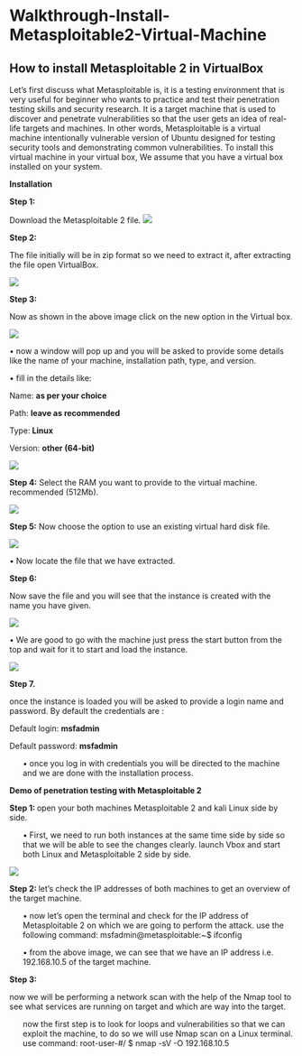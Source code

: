 # Walkthrough-Install-Metasploitable2-Virtual-Machine
<p><h2>How to install Metasploitable 2 in VirtualBox</h2></p>

Let’s first discuss what Metasploitable is, it is a testing environment that is very useful for beginner who wants to practice and test their penetration testing skills and security research. It is a target machine that is used to discover and penetrate vulnerabilities so that the user gets an idea of real-life targets and machines.
In other words, Metasploitable is a virtual machine intentionally vulnerable version of Ubuntu designed for testing security tools and demonstrating common vulnerabilities.
To install this virtual machine in your virtual box, We assume that you have a virtual box installed on your system.
<p><strong>Installation</strong></p>
<p><strong>Step 1:</p></strong>  Download the Metasploitable 2 file.

 <img src="MV1.jpg">
 
 
<p><strong>Step 2:</strong></p> <p>The file initially will be in zip format so we need to extract it, after extracting the file open VirtualBox.</p>
 
<img src="MV2.jpg">
<p><strong>Step 3:</strong></p> Now as shown in the above image click on the new option in the Virtual box.
<p><img src="MV3.jpg"></p>
 
<p>•	now a window will pop up and you will be asked to provide some details like the name of your machine, installation path, type, and version.</p>
<p>•	fill in the details like:</p>
<p>Name: <strong>as per your choice</strong></p>
<p>Path: <strong>leave as recommended</strong></p>
<p>Type:<strong> Linux</strong></p>
<p>Version: <strong>other (64-bit)</strong></p>
<p><img src="MV4.jpg"></p> 
 
<strong>Step 4:</strong> Select the RAM you want to provide to the virtual machine. recommended (512Mb).

<p><img src="MV5.jpg"></p>
 
 
<strong>Step 5:</strong> Now choose the option to use an existing virtual hard disk file.
<P><img src="MV6.jpg"></P> 
 
<p>•	Now locate the file that we have extracted.</p>
<p><strong>Step 6:</strong></p> <p>Now save the file and you will see that the instance is created with the name you have given.</p>

<p><img src="MV7.jpg"></p>
 
<p>•	We are good to go with the machine just press the start button from the top and wait for it to start and load the instance.</p>
 
<p><img src="MV8.jpg"></p> 
<p><strong>Step 7.</strong><p> once the instance is loaded you will be asked to provide a login name and password. By default the credentials are :
<P>Default login: <strong>msfadmin</strong></P>
Default password: <strong>msfadmin</strong>
 
 
<ul>•	once you log in with credentials you will be directed to the machine and we are done with the installation process.</ul>
      <p><strong>Demo of penetration testing with Metasploitable 2</strong></p>
<strong>Step 1:  </strong> open your both machines Metasploitable 2 and kali Linux side by side.
<ul>•	First, we need to run both instances at the same time side by side so that we will be able to see the changes clearly. launch Vbox and start both Linux and Metasploitable 2 side by side.</ul>
<img src="MV9.jpg"> 
 
<strong>Step 2:  </strong> let’s check the IP addresses of both machines to get an overview of the target machine.
<ul>•	now let’s open the terminal and check for the IP address of Metasploitable 2 on which we are going to perform the attack. use the following command:
msfadmin@metasploitable:~$ ifconfig</ul>
<ul>•	from the above image, we can see that we have an IP address i.e. 192.168.10.5 of the target machine.</ul>
<p><strong>Step 3:</strong></p> now we will be performing a network scan with the help of the Nmap tool to see what services are running on target and which are way into the target.
<ul>now the first step is to look for loops and vulnerabilities so that we can exploit the machine, to do so we will use Nmap scan on a Linux terminal. use command:
root-user-#/ $ nmap -sV -O 192.168.10.5
 <img src="
 
•	in the above command -sV is used for getting the versions of services running on the target machine and -O is used to detect the operating system on the target machine.
•	now we can see that we have so many exploitations ways and vulnerabilities to perform, we will be using the vsftpd_234_backdoor exploit, for exploitation and gaining access to the machine.
•	open Metasploit Framework with the command:
Step 4:  Now that we have all the info related to the exploit that we need to use i.e. vsftpd_backdoor so now we can use Metasploit to exploit the machine and get access to the command shell. which will eventually give us access to the target machine.
•	start the Metasploit Framework by the command mentioned below:
root-user-#/ $ msfconsole
•	after following the commands, we are going to choose the exploit that is vsftpd_backdoor and then set Rhost (targeted IP).
Step 5: Now all we need to do is deploy the exploit into the target machine with the help of msfconsole, to do so we need to follow some basic steps that are:
•	first, let’s select the exploit that we are going to use in this case it is vsftpd_backdoor, so we will use the following command :
msf6~/ use exploit/unix/ftp/vsftpd_234_backdoor
•	after selecting the above exploit let’s set up the target to which we are deploying the exploit.
msf6~/ (unix/ftp/vsftpd_234_backdoor): show options
 
 
•	now we can see that we have the option to set RHOST which is the receiver host. so we will set it to the IP address of the target machine.
msf6~/ (unix/ftp/vsftpd_234_backdoor): set RHOST 192.168.10.5
Step 6: The final step is to run the exploit, by command exploit.
msf6~/ (unix/ftp/vsftpd_234_backdoor): exploit
•	after setting RHOST just enter the exploit command and you will see the command shell of the target machine is obtained.
 
 
•	now we have successfully penetrated the target by obtaining a shell, you can try commands and verify in both machines at the same time. 
Step 7: Verify by using some command shell commands like print the working directory or ls items in a folder.
pwd, ls -l, ls -a etc
•	so we have successfully taken look into how Metasploitable is useful for practicing penetration testing skills.
•	we can see that both sides of the files are the same and we have root access to the machine.
Conclusion:
Metasploitable 2 is a great machine to practice and learn about penetration testing and hacking, while it comes with so many vulnerabilities and flaws that you can keep on digging and make your pen testing skills better. Currently, another version of Metasploitable is also available you can also go with that the process of configuring and installation is the same as above.
In the above article, we have learned how to install Metasploitable version 2 successfully and seen a demo of exploitation with the most famous and basic exploit that is vsftpd_backdoor, there are many more exploits and techniques to learn and practice.

